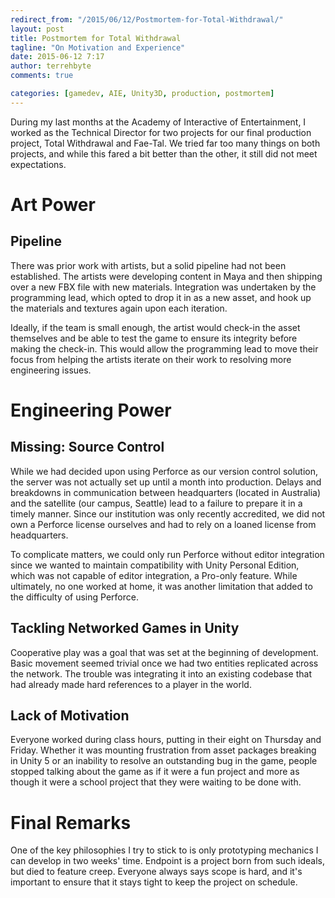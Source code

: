 ```yaml
---
redirect_from: "/2015/06/12/Postmortem-for-Total-Withdrawal/"
layout: post
title: Postmortem for Total Withdrawal
tagline: "On Motivation and Experience"
date: 2015-06-12 7:17
author: terrehbyte
comments: true

categories: [gamedev, AIE, Unity3D, production, postmortem]
---
```


During my last months at the Academy of Interactive of Entertainment, I worked as the Technical Director for two projects for our final production project, Total Withdrawal and Fae-Tal. We tried far too many things on both projects, and while this fared a bit better than the other, it still did not meet expectations.

# Art Power

## Pipeline

There was prior work with artists, but a solid pipeline had not been established. The artists were developing content in Maya and then shipping over a new FBX file with new materials. Integration was undertaken by the programming lead, which opted to drop it in as a new asset, and hook up the materials and textures again upon each iteration.

Ideally, if the team is small enough, the artist would check-in the asset themselves and be able to test the game to ensure its integrity before making the check-in. This would allow the programming lead to move their focus from helping the artists iterate on their work to resolving more engineering issues.

# Engineering Power

## Missing: Source Control

While we had decided upon using Perforce as our version control solution, the server was not actually set up until a month into production. Delays and breakdowns in communication between headquarters (located in Australia) and the satellite (our campus, Seattle) lead to a failure to prepare it in a timely manner. Since our institution was only recently accredited, we did not own a Perforce license ourselves and had to rely on a loaned license from headquarters.  

To complicate matters, we could only run Perforce without editor integration since we wanted to maintain compatibility with Unity Personal Edition, which was not capable of editor integration, a Pro-only feature. While ultimately, no one worked at home, it was another limitation that added to the difficulty of using Perforce.

## Tackling Networked Games in Unity

Cooperative play was a goal that was set at the beginning of development. Basic movement seemed trivial once we had two entities replicated across the network. The trouble was integrating it into an existing codebase that had already made hard references to a player in the world.

## Lack of Motivation

Everyone worked during class hours, putting in their eight on Thursday and Friday. Whether it was mounting frustration from asset packages breaking in Unity 5 or an inability to resolve an outstanding bug in the game, people stopped talking about the game as if it were a fun project and more as though it were a school project that they were waiting to be done with.

# Final Remarks

One of the key philosophies I try to stick to is only prototyping mechanics I can develop in two weeks' time. Endpoint is a project born from such ideals, but died to feature creep. Everyone always says scope is hard, and it's important to ensure that it stays tight to keep the project on schedule.
